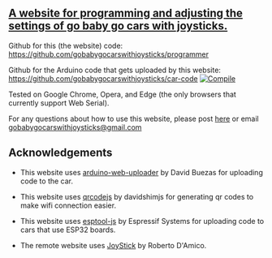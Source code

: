 ## [A website for programming and adjusting the settings of go baby go cars with joysticks.](https://gobabygocarswithjoysticks.github.io/programmer/)

Github for this (the website) code: https://github.com/gobabygocarswithjoysticks/programmer

Github for the Arduino code that gets uploaded by this website: https://github.com/gobabygocarswithjoysticks/car-code 
[![Compile](https://github.com/gobabygocarswithjoysticks/car-code/actions/workflows/compile.yml/badge.svg)](https://github.com/gobabygocarswithjoysticks/car-code/actions/workflows/compile.yml)

Tested on Google Chrome, Opera, and Edge (the only browsers that currently support Web Serial).

For any questions about how to use this website, please post [here](https://github.com/gobabygocarswithjoysticks/programmer/discussions/categories/support) or email gobabygocarswithjoysticks@gmail.com 

## Acknowledgements

- This website uses [arduino-web-uploader](https://github.com/dbuezas/arduino-web-uploader) by David Buezas for uploading code to the car.

- This website uses [qrcodejs](https://github.com/davidshimjs/qrcodejs) by davidshimjs for generating qr codes to make wifi connection easier.

- This website uses [esptool-js](https://github.com/espressif/esptool-js) by Espressif Systems for uploading code to cars that use ESP32 boards.

- The remote website uses [JoyStick](https://github.com/bobboteck/JoyStick) by Roberto D'Amico.
